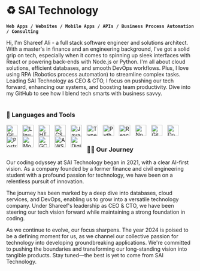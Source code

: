 # ♻️ SAI Technology

**`Web Apps / Websites / Mobile Apps / APIs / Business Process Automation / Consulting`**

Hi, I'm Shareef Ali - a full stack software engineer and solutions architect. With a master's in finance and an engineering background, I've got a solid grip on tech, especially when it comes to spinning up sleek interfaces with React or powering back-ends with Node.js or Python. I'm all about cloud solutions, efficient databases, and smooth DevOps workflows. Plus, I love using RPA (Robotics process automation) to streamline complex tasks. Leading SAI Technology as CEO & CTO, I focus on pushing our tech forward, enhancing our systems, and boosting team productivity. Dive into my GitHub to see how I blend tech smarts with business savvy.

#

### 🧰 Languages and Tools

<img align="left" alt="Git" width="30px" style="padding-right:10px;" src="https://cdn.jsdelivr.net/gh/devicons/devicon/icons/git/git-original.svg" />
<img align="left" alt="Linux" width="30px" style="padding-right:10px;" src="https://cdn.jsdelivr.net/gh/devicons/devicon/icons/linux/linux-original.svg" />
<img align="left" alt="HTML" width="30px" style="padding-right:10px;" src="https://cdn.jsdelivr.net/gh/devicons/devicon/icons/html5/html5-plain.svg" />
<img align="left" alt="CSS" width="30px" style="padding-right:10px;" src="https://cdn.jsdelivr.net/gh/devicons/devicon/icons/css3/css3-plain.svg" />
<img align="left" alt="JavaScript" width="30px" style="padding-right:10px;" src="https://cdn.jsdelivr.net/gh/devicons/devicon/icons/javascript/javascript-plain.svg" />
<img align="left" alt="TypeScript" width="30px" style="padding-right:10px;" src="https://cdn.jsdelivr.net/gh/devicons/devicon/icons/typescript/typescript-plain.svg" />
<img align="left" alt="Python" width="30px" style="padding-right:10px;" src="https://cdn.jsdelivr.net/gh/devicons/devicon/icons/python/python-plain.svg" />
<img align="left" alt="React" width="30px" style="padding-right:10px;" src="https://cdn.jsdelivr.net/gh/devicons/devicon/icons/react/react-original.svg" />
<img align="left" alt="NodeJS" width="30px" style="padding-right:10px;" src="https://cdn.jsdelivr.net/gh/devicons/devicon/icons/nodejs/nodejs-original.svg" />
<img align="left" alt="GitHub" width="30px" style="padding-right:10px;" src="https://cdn.jsdelivr.net/gh/devicons/devicon/icons/github/github-original.svg" />
<img align="left" alt="Docker" width="30px" style="padding-right:10px;" src="https://cdn.jsdelivr.net/gh/devicons/devicon/icons/docker/docker-original-wordmark.svg" />
<img align="left" alt="PostreSQL" width="30px" style="padding-right:10px;" src="https://cdn.jsdelivr.net/gh/devicons/devicon/icons/postgresql/postgresql-original.svg" />
<img align="left" alt="MongoDB" width="30px" style="padding-right:10px;" src="https://cdn.jsdelivr.net/gh/devicons/devicon/icons/mongodb/mongodb-original.svg" />
<img align="left" alt="GCP" width="30px" style="padding-right:10px;" src="https://cdn.jsdelivr.net/gh/devicons/devicon/icons/googlecloud/googlecloud-original.svg" />
<img align="left" alt="AWS" width="30px" style="padding-right:10px;" src="https://cdn.jsdelivr.net/gh/devicons/devicon/icons/amazonwebservices/amazonwebservices-original-wordmark.svg" />
<img align="left" alt="Digital Ocean" width="30px" style="padding-right:10px;" src="https://cdn.jsdelivr.net/gh/devicons/devicon/icons/digitalocean/digitalocean-original.svg" />
</br>

#

 <summary><h3>👨‍💻 Our Journey</h3></summary>
Our coding odyssey at SAI Technology began in 2021, with a clear AI-first vision. As a company founded by a former finance and civil engineering student with a profound passion for technology, we have been on a relentless pursuit of innovation. 

The journey has been marked by a deep dive into databases, cloud services, and DevOps, enabling us to grow into a versatile technology company. Under Shareef's leadership as CEO & CTO, we have been steering our tech vision forward while maintaining a strong foundation in coding.

As we continue to evolve, our focus sharpens. The year 2024 is poised to be a defining moment for us, as we channel our collective passion for technology into developing groundbreaking applications. We're committed to pushing the boundaries and transforming our long-standing vision into tangible products. Stay tuned—the best is yet to come from SAI Technology.

[website]: https://saitechnology.co
